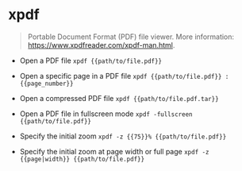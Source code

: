 # xpdf
> Portable Document Format (PDF) file viewer.
> More information: <https://www.xpdfreader.com/xpdf-man.html>.

- Open a PDF file
`xpdf {{path/to/file.pdf}}`

- Open a specific page in a PDF file
`xpdf {{path/to/file.pdf}} :{{page_number}}`

- Open a compressed PDF file
`xpdf {{path/to/file.pdf.tar}}`

- Open a PDF file in fullscreen mode
`xpdf -fullscreen {{path/to/file.pdf}}`

- Specify the initial zoom
`xpdf -z {{75}}% {{path/to/file.pdf}}`

- Specify the initial zoom at page width or full page
`xpdf -z {{page|width}} {{path/to/file.pdf}}`
